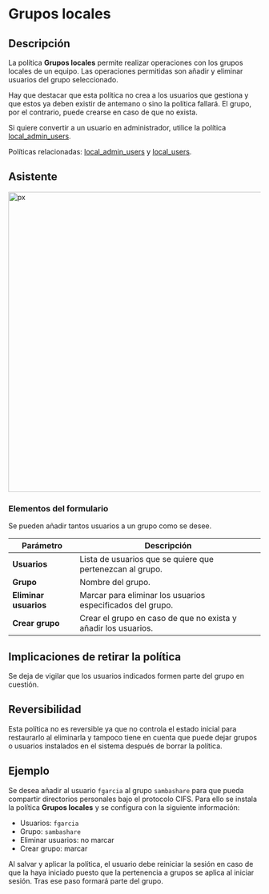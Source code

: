 # Grupos locales #

## Descripción ##

La política **Grupos locales** permite realizar operaciones con los grupos locales de un equipo. Las operaciones permitidas son añadir y eliminar usuarios del grupo seleccionado.

Hay que destacar que esta política no crea a los usuarios que gestiona y que estos ya deben existir de antemano o sino la política fallará. El grupo, por el contrario, puede crearse en caso de que no exista.

Si quiere convertir a un usuario en administrador, utilice la política [local_admin_users](https://github.com/gecos-team/gecos-doc/wiki/Politicaslocal_admin_users).

Políticas relacionadas: [local_admin_users](https://github.com/gecos-team/gecos-doc/wiki/Politicaslocal_admin_users) y [local_users](https://github.com/gecos-team/gecos-doc/wiki/politicasUsuarios).

## Asistente ##

<img src="/gecos-team/gecos-doc/wiki/images/gecoscc/politicas/gecoscc-groups.png" width="600" alt="px">

### Elementos del formulario ###

Se pueden añadir tantos usuarios a un grupo como se desee.

| Parámetro | Descripción |
| --------- | ----------- |
| **Usuarios** | Lista de usuarios que se quiere que pertenezcan al grupo. |
| **Grupo** | Nombre del grupo. |
| **Eliminar usuarios** | Marcar para eliminar los usuarios especificados del grupo. |
| **Crear grupo** | Crear el grupo en caso de que no exista y añadir los usuarios. |

## Implicaciones de retirar la política ##

Se deja de vigilar que los usuarios indicados formen parte del grupo en cuestión.

## Reversibilidad ##

Esta política no es reversible ya que no controla el estado inicial para restaurarlo al eliminarla y tampoco tiene en cuenta que puede dejar grupos o usuarios instalados en el sistema después de borrar la política.

## Ejemplo ##

Se desea añadir al usuario `fgarcia` al grupo `sambashare` para que pueda compartir directorios personales bajo el protocolo CIFS. Para ello se instala la política **Grupos locales** y se configura con la siguiente información:

* Usuarios: `fgarcia`
* Grupo: `sambashare`
* Eliminar usuarios: no marcar
* Crear grupo: marcar

Al salvar y aplicar la política, el usuario debe reiniciar la sesión en caso de que la haya iniciado puesto que la pertenencia a grupos se aplica al iniciar sesión. Tras ese paso formará parte del grupo.

